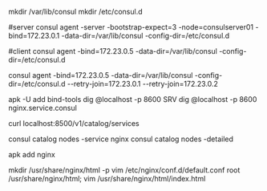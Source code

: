 mkdir /var/lib/consul
mkdir /etc/consul.d

#server
consul agent -server -bootstrap-expect=3 -node=consulserver01 -bind=172.23.0.1 -data-dir=/var/lib/consul -config-dir=/etc/consul.d

#client
consul agent -bind=172.23.0.5 -data-dir=/var/lib/consul -config-dir=/etc/consul.d

consul agent -bind=172.23.0.5 -data-dir=/var/lib/consul -config-dir=/etc/consul.d --retry-join=172.23.0.1 --retry-join=172.23.0.2

apk -U add bind-tools
dig @localhost -p 8600 SRV
dig @localhost -p 8600 nginx.service.consul

curl localhost:8500/v1/catalog/services

consul catalog nodes -service nginx
consul catalog nodes -detailed

apk add nginx

mkdir /usr/share/nginx/html -p
vim /etc/nginx/conf.d/default.conf
    root /usr/share/nginx/html;
vim /usr/share/nginx/html/index.html